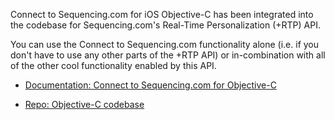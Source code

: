 Connect to Sequencing.com for iOS Objective-C has been integrated into the codebase for Sequencing.com's Real-Time Personalization (+RTP) API. 

You can use the Connect to Sequencing.com functionality alone (i.e. if you don't have to use any other parts of the +RTP API) or in-combination with all of the other cool functionality enabled by this API. 

* [Documentation: Connect to Sequencing.com for Objective-C](https://sequencing.com/developer-documentation/connect-to-sequencing.com#/connect-sequencingcom/iOS_Objective-C)


* [Repo: Objective-C codebase](https://github.com/SequencingDOTcom/RTP-API-iOS-Objective-C-Master-Plugin-Plug-n-Play-Sample)
